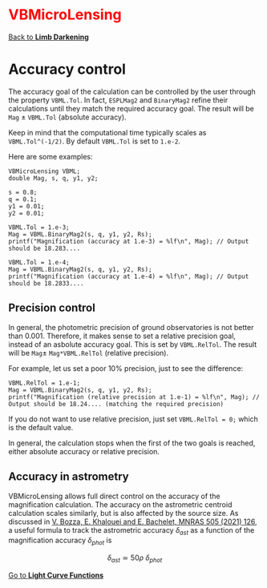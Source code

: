 # <span style="color:red">VBMicroLensing</span>

[Back to **Limb Darkening**](LimbDarkening.md)

# Accuracy control

The accuracy goal of the calculation can be controlled by the user through the property ```VBML.Tol```. In fact, ```ESPLMag2``` and ```BinaryMag2``` refine their calculations until they match the required accuracy goal. The result will be ```Mag``` $\pm$ ```VBML.Tol``` (absolute accuracy).

Keep in mind that the computational time typically scales as ```VBML.Tol^(-1/2)```. By default ```VBML.Tol``` is set to ```1.e-2```.

Here are some examples:

```
VBMicroLensing VBML;
double Mag, s, q, y1, y2;

s = 0.8;
q = 0.1;
y1 = 0.01;
y2 = 0.01;

VBML.Tol = 1.e-3; 
Mag = VBML.BinaryMag2(s, q, y1, y2, Rs); 
printf("Magnification (accuracy at 1.e-3) = %lf\n", Mag); // Output should be 18.283....

VBML.Tol = 1.e-4;
Mag = VBML.BinaryMag2(s, q, y1, y2, Rs);
printf("Magnification (accuracy at 1.e-4) = %lf\n", Mag); // Output should be 18.2833....
```

## Precision control

In general, the photometric precision of ground observatories is not better than 0.001. Therefore, it makes sense to set a relative precision goal, instead of an asbolute accuracy goal. This is set by ```VBML.RelTol```. The result will be ```Mag```$\pm$ ```Mag*VBML.RelTol``` (relative precision).

For example, let us set a poor 10% precision, just to see the difference:

```
VBML.RelTol = 1.e-1;
Mag = VBML.BinaryMag2(s, q, y1, y2, Rs); 
printf("Magnification (relative precision at 1.e-1) = %lf\n", Mag); // Output should be 18.24.... (matching the required precision)
```

If you do not want to use relative precision, just set ```VBML.RelTol = 0;``` which is the default value.

In general, the calculation stops when the first of the two goals is reached, either absolute accuracy or relative precision.

## Accuracy in astrometry

VBMicroLensing allows full direct control on the accuracy of the magnification calculation. The accuracy on the astrometric centroid calculation scales similarly, but is also affected by the source size. As discussed in [V. Bozza, E. Khalouei and E. Bachelet, MNRAS 505 (2021) 126](https://ui.adsabs.harvard.edu/abs/2021MNRAS.505..126B/abstract), a useful formula to track the astrometric accuracy $\delta_{ast}$ as a function of the magnification accuracy $\delta_{phot}$ is

$$\delta_{ast} \simeq 50 \rho ~ \delta_{phot}$$ 

[Go to **Light Curve Functions**](LightCurves.md)
